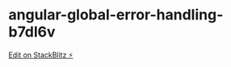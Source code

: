 # angular-global-error-handling-b7dl6v

[Edit on StackBlitz ⚡️](https://stackblitz.com/edit/angular-global-error-handling-b7dl6v)